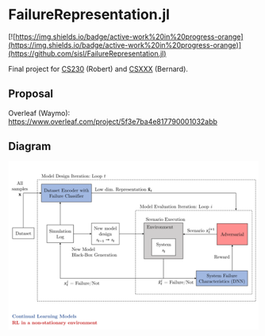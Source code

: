 # FailureRepresentation.jl

[![https://img.shields.io/badge/active-work%20in%20progress-orange](https://img.shields.io/badge/active-work%20in%20progress-orange)](https://github.com/sisl/FailureRepresentation.jl)

Final project for [CS230](https://cs230.stanford.edu/) (Robert) and [CSXXX](https://csXXX.stanford.edu/) (Bernard).

## Proposal
Overleaf (Waymo): https://www.overleaf.com/project/5f3e7ba4e817790001032abb

## Diagram
<img src="./media/diagram.svg">

